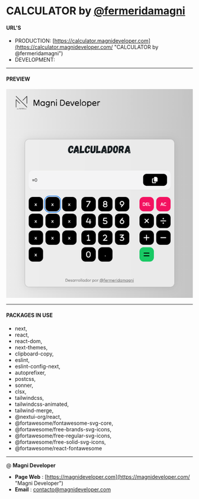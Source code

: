 
# CALCULATOR **by [@fermeridamagni](https://github.com/fermeridamagni "@fermeridamagni")**

#### URL'S

* PRODUCTION: [https://calculator.magnideveloper.com](https://calculator.magnideveloper.com/ "CALCULATOR by @fermeridamagni")
* DEVELOPMENT:

---

#### PREVIEW

[![1711257578119](public/preview.webp "Calculator by @fermeridamagni")](https://github.com/fermeridamagni/dictionai-v2/blob/master/public/images/preview.webp)

---

#### PACKAGES IN USE

* next,
* react,
* react-dom,
* next-themes,
* clipboard-copy,
* eslint,
* eslint-config-next,
* autoprefixer,
* postcss,
* sonner,
* clsx,
* tailwindcss,
* tailwindcss-animated,
* tailwind-merge,
* @nextui-org/react,
* @fortawesome/fontawesome-svg-core,
* @fortawesome/free-brands-svg-icons,
* @fortawesome/free-regular-svg-icons,
* @fortawesome/free-solid-svg-icons,
* @fortawesome/react-fontawesome

---

@ **Magni Developer**

* **Page Web** : [https://magnideveloper.com](https://magnideveloper.com/ "Magni Developer")
* **Email** : [contacto@magnideveloper.com](mailto:contacto@magnideveloper.com "Contacto | Magni Developer")
